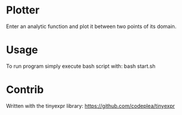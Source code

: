 # Plotter
Enter an analytic function and plot it between two points of its domain.

# Usage
To run program simply execute bash script with: bash start.sh

# Contrib
Written with the tinyexpr library: https://github.com/codeplea/tinyexpr
